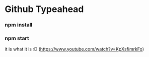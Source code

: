 # Github Typeahead

### npm install
### npm start

it is what it is :D
(https://www.youtube.com/watch?v=KpXsfimrkFo)